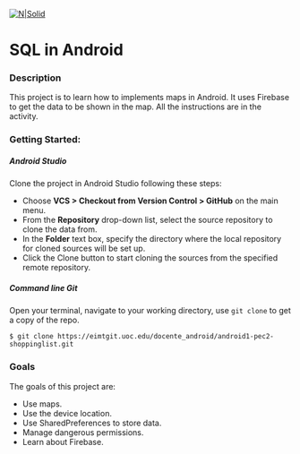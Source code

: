 [![N|Solid](http://www.uoc.edu/portal/_resources/common/imatges/marca_UOC/UOC_Masterbrand_3linies.jpg)](http://www.uoc.edu/portal/ca/index.html)

# SQL in Android

### Description
This project is to learn how to implements maps in Android. It uses Firebase to get the data to be shown in the map. All the instructions are in the activity. 

### Getting Started:
##### Android Studio
Clone the project in Android Studio following these steps:
* Choose **VCS > Checkout from Version Control > GitHub** on the main menu.
* From the **Repository** drop-down list, select the source repository to clone the data from.
* In the **Folder** text box, specify the directory where the local repository for cloned sources will be set up.
* Click the Clone button to start cloning the sources from the specified remote repository.

##### Command line Git
Open your terminal, navigate to your working directory, use `git clone` to get a copy of the repo.

```
$ git clone https://eimtgit.uoc.edu/docente_android/android1-pec2-shoppinglist.git
```

### Goals
The goals of this project are:
* Use maps.
* Use the device location.
* Use SharedPreferences to store data.
* Manage dangerous permissions.
* Learn about Firebase.
